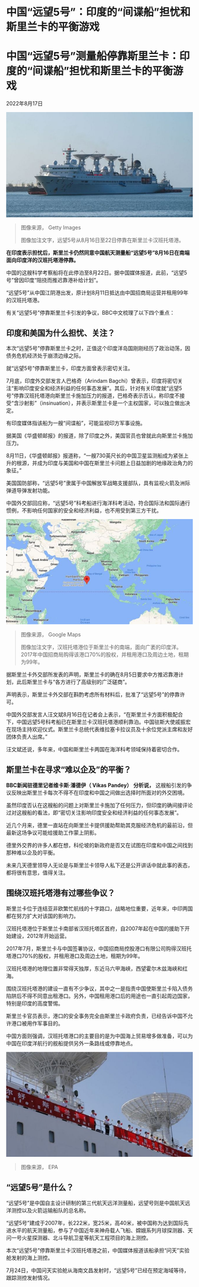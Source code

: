 # 中国“远望5号”：印度的“间谍船”担忧和斯里兰卡的平衡游戏

#  中国“远望5号”测量船停靠斯里兰卡：印度的“间谍船”担忧和斯里兰卡的平衡游戏

2022年8月17日

![远望5号](_126333004_gettyimages-1242533006.jpg)

> 图像来源，  Getty Images
>
> 图像加注文字，远望5号从8月16日至22日停靠在斯里兰卡汉班托塔港。

**在印度表示担忧后，斯里兰卡仍然同意中国航天测量船“远望5号”8月16日在南端面向印度洋的汉班托塔港停靠。**

中国的这艘科学考察船将在此停泊至8月22日。据中国媒体报道，此前，“远望5号”曾因印度“阻挠而推迟靠港补给计划”。

“远望5号”从中国江阴港出发，原计划8月11日抵达由中国招商局运营并租用99年的汉班托塔港。

有关“远望5号”停靠斯里兰卡引发的争议，BBC中文梳理了以下四个重点：


##  印度和美国为什么担忧、关注？

本次“远望5号”停靠斯里兰卡之时，正值这个印度洋岛国刚刚经历了政治动荡，因债务危机经济处于崩溃边缘之际。

就“远望5号”停靠斯里兰卡，印度方面曾表示密切关注。

7月底，印度外交部发言人巴格奇（Arindam Bagchi）曾表示，印度将密切关注“影响印度安全和经济利益的任何事态发展”。其后，针对有关印度就“远望5号”停靠汉班托塔港向斯里兰卡施加压力的报道，巴格奇表示否认，称印度不接受“含沙射影”（insinuation），并表示斯里兰卡是一个主权国家，可以独立做出决定。

有印度媒体指该船为一艘“间谍船”，可能监视印方军事设施。

据美国《华盛顿邮报》的报道，除了印度之外，美国官员也曾就此向斯里兰卡施加压力。

8月11日，《华盛顿邮报》报道称，“一艘730英尺长的中国卫星监测船成为紧张上升的根源，并成为印度与美国和中国在斯里兰卡问题上日益加剧的地缘政治角力的象征。”

美国国防部称，“远望5号”隶属于中国解放军战略支援部队，具有监视火箭及洲际弹道导弹发射功能。

中国外交部回应称，“远望5号”科考船进行海洋科考活动，符合国际法和国际通行惯例，不影响任何国家的安全和经济利益，也不用受到第三方干扰。

![汉班托塔港的位置](_126347356_900b68db-2f61-4a4c-ba68-a8328c643d48.jpg)

> 图像来源，  Google Maps
>
> 图像加注文字，汉班托塔港位于斯里兰卡的南端，面向广袤的印度洋。2017年中国招商局购得该港口70%的股权，并租用港口及周边土地，租期为99年。

据斯里兰卡外交部所发表的声明，斯里兰卡的确在8月5日要求中方推迟靠港计划，此后斯里兰卡与“各方进行了高级别的广泛磋商”。

声明表示，斯里兰卡外交部在斟酌考虑所有材料后，批准了“远望5号”的停靠许可。

中国外交部发言人汪文斌8月16日在记者会上表示，“在斯里兰卡方面积极配合下，中国远望5号科考船已在斯里兰卡汉班托塔港顺利靠泊。中国驻斯大使戚振宏在现场主持欢迎仪式。斯里兰卡总统代表维拉塞卡拉议员及十余位党派主席和友好团体负责人出席。”

汪文斌还说，多年来，中国和斯里兰卡两国在海洋科考领域保持着密切合作。

##  斯里兰卡在寻求“难以企及”的平衡？

**BBC新闻驻德里记者维卡斯·潘德伊（ Vikas Pandey）** **分析说，** 这艘船引发的争议反映出斯里兰卡每次不得不在印度和中国之间做出选择时所面对的外交困境。

虽然印度否认在这艘船的问题上对斯里兰卡施加了任何压力，但印度的确间接评论过对这艘船的看法，即“密切关注影响印度安全和经济利益的任何事态发展”。

近几个月来，德里一直站在向斯里兰卡提供援助帮助其克服经济危机的最前沿，但最新这场争议可能给援助工作蒙上阴影。

德里外交界的许多人都在想，科伦坡的新政府是否又在试图在印度和中国之间找到那种难以企及的平衡。

未来几天德里领导人无论是与斯里兰卡领导人私下还是公开讲话中就此事的表态，都将很有意思，值得关注。

##  围绕汉班托塔港有过哪些争议？

斯里兰卡位于连结亚非欧繁忙航线的十字路口，战略地位重要，近年来，中印两国都在努力扩大对该国的影响力。

汉班托塔港位于斯里兰卡南部省汉班托塔区首府，自2007年起在中国的援助下开始建设，2012年开始运营。

2017年7月，斯里兰卡与中国签署协议，中国招商局控股港口有限公司购得汉班托塔港口70%的股权，并租用港口及周边土地，租期为99年。

汉班托塔港的地理位置非常得天独厚，东近马六甲海峡，西望霍尔木兹海峡和红海。

围绕汉班托塔港的建设一直有不少争议，其中之一是指责中国使斯里兰卡陷入债务陷阱后不得不同意出租港口。另外，中国租用港口后的用途也一直引起周边国家，特别是印度的高度警惕。

斯里兰卡官员表示，港口的安全事务完全由斯里兰卡政府负责，已经告诉中国不允许港口被用作军事目的。

中国方面则强调，汉班托塔港口的主要目的是为中国海上贸易增多做准备，可以为中国在印度洋航行的舰船提供另外一条路线或停靠地点。

![远望5号停靠斯里兰卡](_126347359_3256ac6f-9d60-4423-9ec5-4a593f89a97a.jpg)

> 图像来源，  EPA

##  “远望5号”是什么？

“远望5号”是中国自主设计研制的第三代航天远洋测量船，远望号则是中国航天远洋测控以及火箭运输船队的总名称。

“远望5号”建成于2007年，长222米，宽25米，高40米，被中国称为达到国际先进水平的航天测量船，参与了中国近年来神舟载人飞船、嫦娥系列月球探测器、天问一号火星探测器、北斗导航卫星等航天工程项目的海上测控。

本次“远望5号”停靠斯里兰卡汉班托塔港之前，中国媒体报道该船承担“问天”实验舱发射的海上测控。

7月24日，中国问天实验舱从海南文昌发射时，“远望5号”已经在预定海域等待，跟踪测控发射情况。


